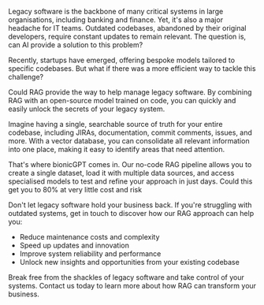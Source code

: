 Legacy software is the backbone of many critical systems in large organisations, including banking and finance. 
Yet, it's also a major headache for IT teams. Outdated codebases, abandoned by their original developers, require 
constant updates to remain relevant. The question is, can AI provide a solution to this problem?

Recently, startups have emerged, offering bespoke models tailored to specific codebases. But what if there was a 
more efficient way to tackle this challenge?

Could RAG provide the way to help manage legacy software. By combining RAG with an open-source model trained on code, 
you can quickly and easily unlock the secrets of your legacy system.

Imagine having a single, searchable source of truth for your entire codebase, including JIRAs, documentation, commit 
comments, issues, and more. With a vector database, you can consolidate all relevant information into one place, making 
it easy to identify areas that need attention.

That's where bionicGPT comes in. Our no-code RAG pipeline allows you to create a single dataset, load it with multiple data sources, and access specialised models to test and refine your approach in just days. Could this get you to 80% at very little cost and risk

Don't let legacy software hold your business back. If you're struggling with outdated systems, get in touch to discover how our RAG approach can help you:


- Reduce maintenance costs and complexity
- Speed up updates and innovation
- Improve system reliability and performance
- Unlock new insights and opportunities from your existing codebase

Break free from the shackles of legacy software and take control of your systems. Contact us today to learn more about how RAG can transform your business.



